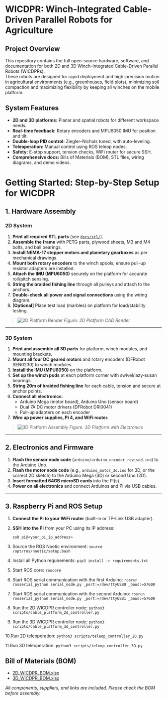 # WICDPR: Winch-Integrated Cable-Driven Parallel Robots for Agriculture

## Project Overview

This repository contains the full open-source hardware, software, and documentation for both 2D and 3D Winch-Integrated Cable-Driven Parallel Robots (WICDPRs).  
These robots are designed for rapid deployment and high-precision motion in agricultural environments (e.g., greenhouses, field plots), minimizing soil compaction and maximizing flexibility by keeping all winches on the mobile platform.
## System Features

- **2D and 3D platforms:** Planar and spatial robots for different workspace needs.
- **Real-time feedback:** Rotary encoders and MPU6050 IMU for position and tilt.
- **Double-loop PID control:** Ziegler–Nichols tuned, with auto-leveling.
- **Teleoperation:** Manual control using ROS teleop nodes.
- **Safety:** E-stop support, tension checks, WiFi router for secure SSH.
- **Comprehensive docs:** Bills of Materials (BOM), STL files, wiring diagrams, and demo videos.


# Getting Started: Step-by-Step Setup for WICDPR

## 1. Hardware Assembly

### 2D System

1. **Print all required STL parts** (see [`docs/stl/`](docs/stl/)).
2. **Assemble the frame** with PETG parts, plywood sheets, M3 and M4 bolts, and ball bearings.
3. **Install NEMA-17 stepper motors and planetary gearboxes** as per mechanical drawings.
4. **Mount both rotary encoders** to the winch spools; ensure pull-up resistor adapters are installed.
5. **Attach the IMU (MPU6050)** securely on the platform for accurate roll/pitch sensing.
6. **String the braided fishing line** through all pulleys and attach to the anchors.
7. **Double-check all power and signal connections** using the wiring diagram.
8. **[Optional]** Place test load (marbles) on platform for load/stability testing.

> ![2D Platform Render](docs/stl/2d_platform_render.png)
> *Figure: 2D Platform CAD Render*

---

### 3D System

1. **Print and assemble all 3D parts** for platform, winch modules, and mounting brackets.
2. **Mount all four DC geared motors** and rotary encoders (DFRobot SEN0230) to winch modules.
3. **Install the IMU (MPU6050)** on the platform.
4. **Set up the winch pods** at each platform corner with swivel/lazy-susan bearings.
5. **String 20m of braided fishing line** for each cable, tension and secure at anchor points.
6. **Connect all electronics:**  
   - Arduino Mega (motor board), Arduino Uno (sensor board)
   - Dual 7A DC motor drivers (DFRobot DRI0041)
   - Pull-up adapters on each encoder
7. **Wire up power supplies, Pi 4, and WiFi router.**

> ![3D Platform Assembly](diagrams/3d_platform_assembly.png)
> *Figure: 3D Platform with Electronics*

---

## 2. Electronics and Firmware

1. **Flash the sensor node code** (`arduino/arduino_encoder_revised.ino`) to the Arduino Uno.
2. **Flash the motor node code** (e.g., `arduino_motor_3d.ino` for 3D, or the correct 2D sketch) to the Arduino Mega (3D) or second Uno (2D).
3. **Insert formatted 64GB microSD cards** into the Pi(s).
4. **Power on all electronics** and connect Arduinos and Pi via USB cables.

---

## 3. Raspberry Pi and ROS Setup

1. **Connect the Pi to your WiFi router** (built-in or TP-Link USB adapter).
2. **SSH into the Pi** from your PC using its IP address:
   
   `ssh pi@<your_pi_ip_address>`
3. Source the ROS Noetic environment:
   `source /opt/ros/noetic/setup.bash`
4. Install all Python requirements:
   `pip3 install -r requirements.txt`
5. Start ROS core:
    `roscore`
6. Start ROS serial communication with the first Arduino:
    `rosrun rosserial_python serial_node.py _port:=/dev/ttyUSB0 _baud:=57600`
   
8. Start ROS serial communication with the second Arduino:
   `rosrun rosserial_python serial_node.py _port:=/dev/ttyUSB1 _baud:=57600`
   
10. Run the 2D WICDPR controller node:
    `python3 scripts/cable_platform_2d_controller.py`
    
12. Run the 3D WICDPR controller node:
   `python3 scripts/cable_platform_3d_controller.py`

10.Run 2D teleoperation:
   `python3 scripts/teleop_controller_2D.py`
   
11.Run 3D teleoperation:
    `python3 scripts/teleop_controller_3D.py`
    

## Bill of Materials (BOM)

- [2D_WICDPR_BOM.xlsx](docs/2D_WICDPR_BOM.xlsx)
- [3D_WICDPR_BOM.xlsx](docs/3D_WICDPR_BOM.xlsx)

*All components, suppliers, and links are included. Please check the BOM before assembly.*
